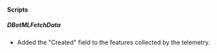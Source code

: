 
#### Scripts
##### DBotMLFetchData
- Added the "Created" field to the features collected by the telemetry.

